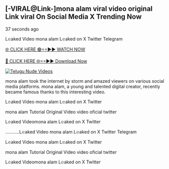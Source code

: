 ## [-VIRAL@Link-]mona alam viral video original Link viral On Social Media X Trending Now

37 seconds ago

L𝚎aked Video mona alam L𝚎aked on X Twitter Telegram

[🌐 CLICK HERE 🟢==►► WATCH NOW](https://azvirallink.blogspot.com/2025/01/viral-video-new-year-2025.html)

[🔴 CLICK HERE 🌐==►► Download Now](https://azvirallink.blogspot.com/2025/01/viral-video-new-year-2025.html)

[![Telugu Nude Videos](https://i.imgur.com/6ooyjBv.gif)](https://azvirallink.blogspot.com/2025/01/viral-video-new-year-2025.html)

mona alam took the internet by storm and amazed viewers on various social media platforms. mona alam, a young and talented digital creator, recently became famous thanks to this interesting video.

L𝚎aked Video mona alam L𝚎aked on X Twitter

mona alam Tutorial Original Video video oficial twitter

L𝚎aked Videomona alam L𝚎aked on X Twitter

...........L𝚎aked Video mona alam L𝚎aked on X Twitter Telegram

L𝚎aked Video mona alam L𝚎aked on X Twitter

mona alam Tutorial Original Video video oficial twitter

L𝚎aked Videomona alam L𝚎aked on X Twitter